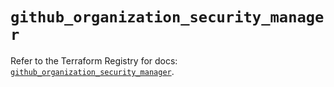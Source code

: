 # `github_organization_security_manager`

Refer to the Terraform Registry for docs: [`github_organization_security_manager`](https://registry.terraform.io/providers/integrations/github/5.43.0/docs/resources/organization_security_manager).
